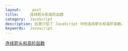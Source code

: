 ```yaml
---
layout:     post
title:     连续箭头和高阶函数
category:  JavaScript
description: 这里介绍了 JavaScript 中的连续箭头和高阶函数。
keywords:  Javascript 
---
```



[连续箭头和高阶函数](https://zhuanlan.zhihu.com/p/26794822)